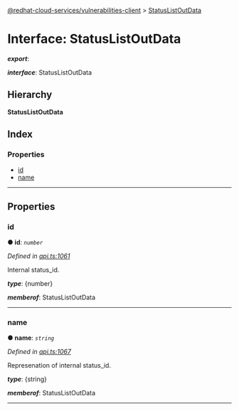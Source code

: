 [@redhat-cloud-services/vulnerabilities-client](../README.md) > [StatusListOutData](../interfaces/statuslistoutdata.md)

# Interface: StatusListOutData

*__export__*: 

*__interface__*: StatusListOutData

## Hierarchy

**StatusListOutData**

## Index

### Properties

* [id](statuslistoutdata.md#id)
* [name](statuslistoutdata.md#name)

---

## Properties

<a id="id"></a>

###  id

**● id**: *`number`*

*Defined in [api.ts:1061](https://github.com/RedHatInsights/javascript-clients/blob/master/packages/vulnerabilities/api.ts#L1061)*

Internal status\_id.

*__type__*: {number}

*__memberof__*: StatusListOutData

___
<a id="name"></a>

###  name

**● name**: *`string`*

*Defined in [api.ts:1067](https://github.com/RedHatInsights/javascript-clients/blob/master/packages/vulnerabilities/api.ts#L1067)*

Represenation of internal status\_id.

*__type__*: {string}

*__memberof__*: StatusListOutData

___

